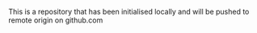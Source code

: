This is a repository that has been initialised locally and will be pushed to remote origin on github.com
